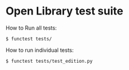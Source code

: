# Open Library test suite

How to Run all tests:

    $ functest tests/

How to run individual tests:

    $ functest tests/test_edition.py
